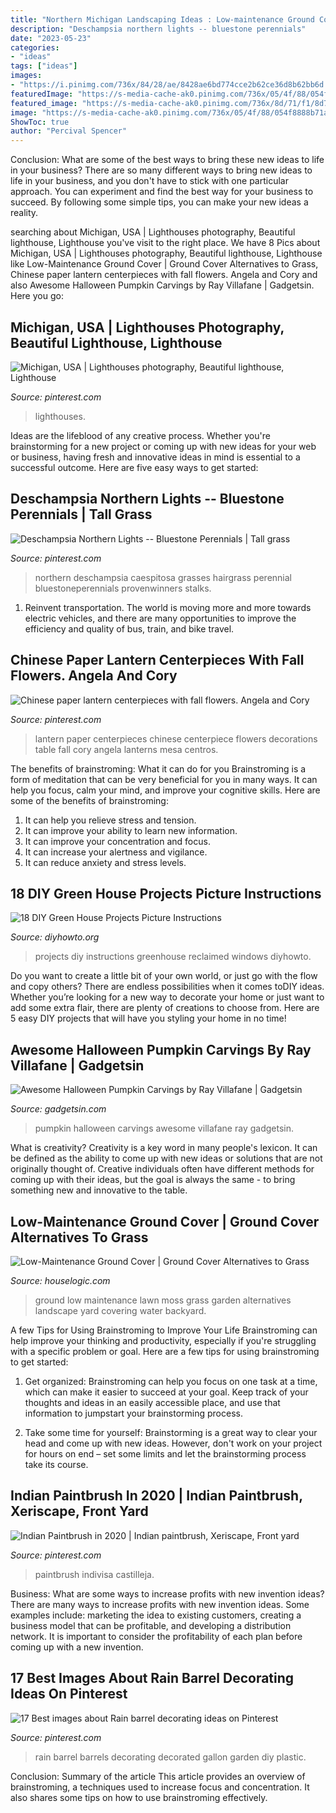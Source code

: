 ```yaml
---
title: "Northern Michigan Landscaping Ideas : Low-maintenance Ground Cover"
description: "Deschampsia northern lights -- bluestone perennials"
date: "2023-05-23"
categories:
- "ideas"
tags: ["ideas"]
images:
- "https://i.pinimg.com/736x/84/28/ae/8428ae6bd774cce2b62ce36d8b62bb6d.jpg"
featuredImage: "https://s-media-cache-ak0.pinimg.com/736x/05/4f/88/054f8888b71aaecbc61b446b9efffa05.jpg"
featured_image: "https://s-media-cache-ak0.pinimg.com/736x/8d/71/f1/8d71f11312ace6b48ebce655e7e8df75--paper-lantern-centerpieces-wedding-centerpieces.jpg"
image: "https://s-media-cache-ak0.pinimg.com/736x/05/4f/88/054f8888b71aaecbc61b446b9efffa05.jpg"
ShowToc: true
author: "Percival Spencer"
---
```



Conclusion: What are some of the best ways to bring these new ideas to life in your business?
There are so many different ways to bring new ideas to life in your business, and you don't have to stick with one particular approach. You can experiment and find the best way for your business to succeed. By following some simple tips, you can make your new ideas a reality.

	

		
searching about Michigan, USA | Lighthouses photography, Beautiful lighthouse, Lighthouse you've visit to the right place. We have 8 Pics about Michigan, USA | Lighthouses photography, Beautiful lighthouse, Lighthouse like Low-Maintenance Ground Cover | Ground Cover Alternatives to Grass, Chinese paper lantern centerpieces with fall flowers. Angela and Cory and also Awesome Halloween Pumpkin Carvings by Ray Villafane | Gadgetsin. Here you go:
		
    
## Michigan, USA | Lighthouses Photography, Beautiful Lighthouse, Lighthouse

<img loading=lazy src="https://i.pinimg.com/736x/97/f9/9f/97f99f3d8e4c1619b584f98ac98b6540--michigan-usa-lake-michigan.jpg" onerror="this.onerror=null;this.src='https://tse4.mm.bing.net/th?id=OIP.9Zw5jiVI8zEtTfR2LjwVJQHaIT&amp;pid=15.1';" alt="Michigan, USA | Lighthouses photography, Beautiful lighthouse, Lighthouse">

_Source: pinterest.com_

>lighthouses. 

	

Ideas are the lifeblood of any creative process. Whether you're brainstorming for a new project or coming up with new ideas for your web or business, having fresh and innovative ideas in mind is essential to a successful outcome. Here are five easy ways to get started: 

    
## Deschampsia Northern Lights -- Bluestone Perennials | Tall Grass

<img loading=lazy src="https://i.pinimg.com/736x/2d/5b/33/2d5b33e93daa83dc20d757599587e6e3.jpg" onerror="this.onerror=null;this.src='https://tse3.mm.bing.net/th?id=OIP.5ivQtMXECXVKEO5BPnZStQHaJ4&amp;pid=15.1';" alt="Deschampsia Northern Lights -- Bluestone Perennials | Tall grass">

_Source: pinterest.com_

>northern deschampsia caespitosa grasses hairgrass perennial bluestoneperennials provenwinners stalks. 

	

1) Reinvent transportation. The world is moving more and more towards electric vehicles, and there are many opportunities to improve the efficiency and quality of bus, train, and bike travel. 

    
## Chinese Paper Lantern Centerpieces With Fall Flowers. Angela And Cory

<img loading=lazy src="https://s-media-cache-ak0.pinimg.com/736x/8d/71/f1/8d71f11312ace6b48ebce655e7e8df75--paper-lantern-centerpieces-wedding-centerpieces.jpg" onerror="this.onerror=null;this.src='https://tse3.mm.bing.net/th?id=OIP.GdnxW7Fak06v4JN-9siAPwAAAA&amp;pid=15.1';" alt="Chinese paper lantern centerpieces with fall flowers. Angela and Cory">

_Source: pinterest.com_

>lantern paper centerpieces chinese centerpiece flowers decorations table fall cory angela lanterns mesa centros. 

	

The benefits of brainstroming: What it can do for you
Brainstroming is a form of meditation that can be very beneficial for you in many ways. It can help you focus, calm your mind, and improve your cognitive skills. Here are some of the benefits of brainstroming: 
1. It can help you relieve stress and tension.
2. It can improve your ability to learn new information.
3. It can improve your concentration and focus. 
4. It can increase your alertness and vigilance. 
5. It can reduce anxiety and stress levels.

    
## 18 DIY Green House Projects Picture Instructions

<img loading=lazy src="http://www.diyhowto.org/wp-content/uploads/DIYHowto-DIY-Green-House-Projects-Instructions-19.jpg" onerror="this.onerror=null;this.src='https://tse4.mm.bing.net/th?id=OIP.G3D-eg2kQ6VzGWgbbvUIcgHaRq&amp;pid=15.1';" alt="18 DIY Green House Projects Picture Instructions">

_Source: diyhowto.org_

>projects diy instructions greenhouse reclaimed windows diyhowto. 

	

Do you want to create a little bit of your own world, or just go with the flow and copy others? There are endless possibilities when it comes toDIY ideas. Whether you’re looking for a new way to decorate your home or just want to add some extra flair, there are plenty of creations to choose from. Here are 5 easy DIY projects that will have you styling your home in no time!

    
## Awesome Halloween Pumpkin Carvings By Ray Villafane | Gadgetsin

<img loading=lazy src="http://gadgetsin.com/uploads/2010/10/awesome_halloween_pumpkin_carvings_by_ray_villafane_13.jpg" onerror="this.onerror=null;this.src='https://tse4.mm.bing.net/th?id=OIP.4hMBioP6c4CHOLvhHCfNxwHaKi&amp;pid=15.1';" alt="Awesome Halloween Pumpkin Carvings by Ray Villafane | Gadgetsin">

_Source: gadgetsin.com_

>pumpkin halloween carvings awesome villafane ray gadgetsin. 

	

What is creativity?
Creativity is a key word in many people's lexicon. It can be defined as the ability to come up with new ideas or solutions that are not originally thought of. Creative individuals often have different methods for coming up with their ideas, but the goal is always the same - to bring something new and innovative to the table.

    
## Low-Maintenance Ground Cover | Ground Cover Alternatives To Grass

<img loading=lazy src="https://static.houselogic.com/content/images/low-maintenance-lawn-alternatives-ground-cover-scotch-moss-standard_a7467e7d17c511d3e49baa8b7bd23784_1280x854_q85.jpg" onerror="this.onerror=null;this.src='https://tse3.mm.bing.net/th?id=OIP.acBo6cv2UCvQ-Vc86Kam4wHaE7&amp;pid=15.1';" alt="Low-Maintenance Ground Cover | Ground Cover Alternatives to Grass">

_Source: houselogic.com_

>ground low maintenance lawn moss grass garden alternatives landscape yard covering water backyard. 

	

A few Tips for Using Brainstroming to Improve Your Life
Brainstroming can help improve your thinking and productivity, especially if you're struggling with a specific problem or goal. Here are a few tips for using brainstroming to get started: 
1. Get organized: Brainstroming can help you focus on one task at a time, which can make it easier to succeed at your goal. Keep track of your thoughts and ideas in an easily accessible place, and use that information to jumpstart your brainstorming process. 

2. Take some time for yourself: Brainstorming is a great way to clear your head and come up with new ideas. However, don't work on your project for hours on end – set some limits and let the brainstorming process take its course. 


    
## Indian Paintbrush In 2020 | Indian Paintbrush, Xeriscape, Front Yard

<img loading=lazy src="https://i.pinimg.com/736x/84/28/ae/8428ae6bd774cce2b62ce36d8b62bb6d.jpg" onerror="this.onerror=null;this.src='https://tse3.mm.bing.net/th?id=OIP.5ufD_qPLFNCktwLo2J7twgHaJ4&amp;pid=15.1';" alt="Indian Paintbrush in 2020 | Indian paintbrush, Xeriscape, Front yard">

_Source: pinterest.com_

>paintbrush indivisa castilleja. 

	

Business: What are some ways to increase profits with new invention ideas?
There are many ways to increase profits with new invention ideas. Some examples include: marketing the idea to existing customers, creating a business model that can be profitable, and developing a distribution network. It is important to consider the profitability of each plan before coming up with a new invention.

    
## 17 Best Images About Rain Barrel Decorating Ideas On Pinterest

<img loading=lazy src="https://s-media-cache-ak0.pinimg.com/736x/05/4f/88/054f8888b71aaecbc61b446b9efffa05.jpg" onerror="this.onerror=null;this.src='https://tse3.mm.bing.net/th?id=OIP.JWPQYApraJszuFM1O-t32wHaTM&amp;pid=15.1';" alt="17 Best images about Rain barrel decorating ideas on Pinterest">

_Source: pinterest.com_

>rain barrel barrels decorating decorated gallon garden diy plastic. 

	

Conclusion: Summary of the article
This article provides an overview of brainstroming, a techniques used to increase focus and concentration. It also shares some tips on how to use brainstroming effectively.

